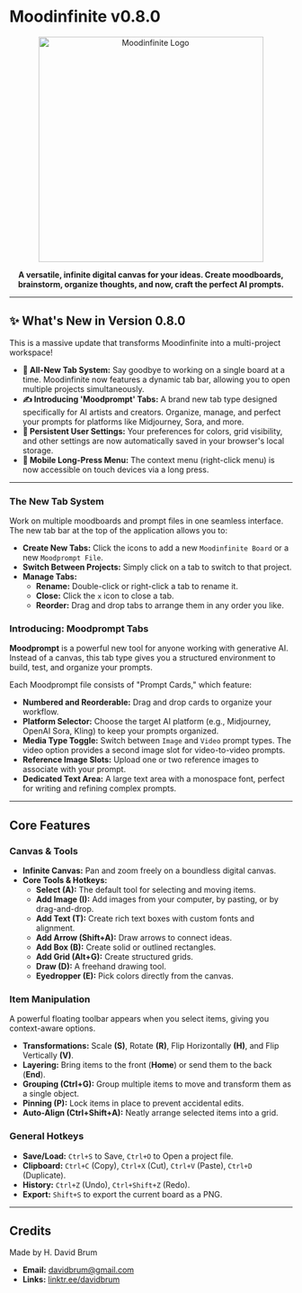 # Moodinfinite v0.8.0

<div align="center">
  <img src="https://github.com/davidbrum25/moodinfinite/blob/main/_branding/_png/moodinfinite__Logotipo_alpha.png?raw=true" alt="Moodinfinite Logo" width="400"/>
</div>

<p align="center">
  <strong>A versatile, infinite digital canvas for your ideas. Create moodboards, brainstorm, organize thoughts, and now, craft the perfect AI prompts.</strong>
</p>

---

## ✨ What's New in Version 0.8.0

This is a massive update that transforms Moodinfinite into a multi-project workspace!

* **🚀 All-New Tab System:** Say goodbye to working on a single board at a time. Moodinfinite now features a dynamic tab bar, allowing you to open multiple projects simultaneously.
* **✍️ Introducing 'Moodprompt' Tabs:** A brand new tab type designed specifically for AI artists and creators. Organize, manage, and perfect your prompts for platforms like Midjourney, Sora, and more.
* **💾 Persistent User Settings:** Your preferences for colors, grid visibility, and other settings are now automatically saved in your browser's local storage.
* **📱 Mobile Long-Press Menu:** The context menu (right-click menu) is now accessible on touch devices via a long press.

---

### The New Tab System

Work on multiple moodboards and prompt files in one seamless interface. The new tab bar at the top of the application allows you to:

* **Create New Tabs:** Click the icons to add a new `Moodinfinite Board` or a new `Moodprompt File`.
* **Switch Between Projects:** Simply click on a tab to switch to that project.
* **Manage Tabs:**
    * **Rename:** Double-click or right-click a tab to rename it.
    * **Close:** Click the `x` icon to close a tab.
    * **Reorder:** Drag and drop tabs to arrange them in any order you like.


### Introducing: Moodprompt Tabs

**Moodprompt** is a powerful new tool for anyone working with generative AI. Instead of a canvas, this tab type gives you a structured environment to build, test, and organize your prompts.

Each Moodprompt file consists of "Prompt Cards," which feature:

* **Numbered and Reorderable:** Drag and drop cards to organize your workflow.
* **Platform Selector:** Choose the target AI platform (e.g., Midjourney, OpenAI Sora, Kling) to keep your prompts organized.
* **Media Type Toggle:** Switch between `Image` and `Video` prompt types. The video option provides a second image slot for video-to-video prompts.
* **Reference Image Slots:** Upload one or two reference images to associate with your prompt.
* **Dedicated Text Area:** A large text area with a monospace font, perfect for writing and refining complex prompts.

---

## Core Features

### Canvas & Tools

* **Infinite Canvas:** Pan and zoom freely on a boundless digital canvas.
* **Core Tools & Hotkeys:**
    * **Select (A):** The default tool for selecting and moving items.
    * **Add Image (I):** Add images from your computer, by pasting, or by drag-and-drop.
    * **Add Text (T):** Create rich text boxes with custom fonts and alignment.
    * **Add Arrow (Shift+A):** Draw arrows to connect ideas.
    * **Add Box (B):** Create solid or outlined rectangles.
    * **Add Grid (Alt+G):** Create structured grids.
    * **Draw (D):** A freehand drawing tool.
    * **Eyedropper (E):** Pick colors directly from the canvas.

### Item Manipulation

A powerful floating toolbar appears when you select items, giving you context-aware options.

* **Transformations:** Scale **(S)**, Rotate **(R)**, Flip Horizontally **(H)**, and Flip Vertically **(V)**.
* **Layering:** Bring items to the front (**Home**) or send them to the back (**End**).
* **Grouping (Ctrl+G):** Group multiple items to move and transform them as a single object.
* **Pinning (P):** Lock items in place to prevent accidental edits.
* **Auto-Align (Ctrl+Shift+A):** Neatly arrange selected items into a grid.

### General Hotkeys

* **Save/Load:** `Ctrl+S` to Save, `Ctrl+O` to Open a project file.
* **Clipboard:** `Ctrl+C` (Copy), `Ctrl+X` (Cut), `Ctrl+V` (Paste), `Ctrl+D` (Duplicate).
* **History:** `Ctrl+Z` (Undo), `Ctrl+Shift+Z` (Redo).
* **Export:** `Shift+S` to export the current board as a PNG.

---

## Credits

Made by H. David Brum
* **Email:** [davidbrum@gmail.com](mailto:davidbrum@gmail.com)
* **Links:** [linktr.ee/davidbrum](https://linktr.ee/davidbrum)